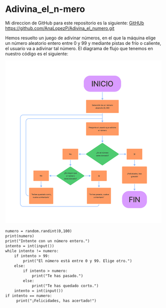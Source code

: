 # Adivina_el_n-mero

Mi direccion de GitHub para este repositorio es la siguiente: [GitHUb](https://github.com/AnaLopezP/Adivina_el_numero.git)
https://github.com/AnaLopezP/Adivina_el_numero.git

Hemos resuelto un juego de adivinar números, en el que la máquina elige un número aleatorio entero entre 0 y 99 y mediante pistas de frío o caliente, el usuario va a adivinar tal número.
El diagrama de flujo que tenemos en nuestro código es el siguiente:

![diagrama de flujo adivine el número](Adivina_el_numero_flujo.jpg)

```import random
numero = random.randint(0,100)
print(numero)
print("Intente con un número entero.")
intento = int(input())
while intento != numero:
    if intento > 99:
        print("El número está entre 0 y 99. Elige otro.")
    else:
        if intento > numero:
            print("Te has pasado.")
        else:
            print("Te has quedado corto.")
    intento = int(input())
if intento == numero:
     print("¡Felicidades, has acertado!")

